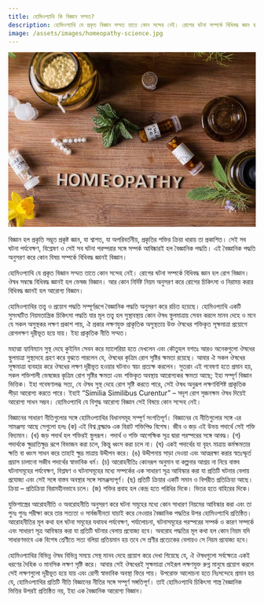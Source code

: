 ```yaml
---
title: হোমিওপ্যাথি কি বিজ্ঞান সম্মত?
description: হোমিওপ্যাথি যে প্রকৃত বিজ্ঞান সম্মত তাতে কোন সন্দেহ নেই। রোগের ঘটনা সম্পর্কে বিধিবদ্ধ জ্ঞান হল রোগ বিজ্ঞান। ঔষধ সম্বন্ধে বিধিবদ্ধ জ্ঞানই হল ভেষজ বিজ্ঞান। আর কোন নির্দিষ্ট নিয়ম অনুসরণ করে রোগের চিকিৎসা ও নিরাময় করার বিধিবদ্ধ জ্ঞানই হল আরোগ্য বিজ্ঞান।
image: /assets/images/homeopathy-science.jpg
---
```

![হোমিওপ্যাথি কি বিজ্ঞান সম্মত](/assets/images/homeopathy-science.jpg)

বিজ্ঞান হল প্রকৃতি সম্ভূত প্রকৃষ্ট জ্ঞান, যা শ্বাশত, যা অপরিবর্তনীয়, প্রকৃতির শক্তির ক্রিয়া ধারায় তা প্রকাশিত। সেই সব ঘটনা পর্যবেক্ষণ, বিশ্লেষণ ও সেই সব ঘটনা পরম্পরার সঙ্গে সম্পর্ক আবিষ্কারই হল বৈজ্ঞানিক পদ্ধতি। এই বৈজ্ঞানিক পদ্ধতি অনুসরণ করে কোন বিষয় সম্পর্কে বিধিবদ্ধ জ্ঞানই বিজ্ঞান।

হোমিওপ্যাথি যে প্রকৃত বিজ্ঞান সম্মত তাতে কোন সন্দেহ নেই। রোগের ঘটনা সম্পর্কে বিধিবদ্ধ জ্ঞান হল রোগ বিজ্ঞান। ঔষধ সম্বন্ধে বিধিবদ্ধ জ্ঞানই হল ভেষজ বিজ্ঞান। আর কোন নির্দিষ্ট নিয়ম অনুসরণ করে রোগের চিকিৎসা ও নিরাময় করার বিধিবদ্ধ জ্ঞানই হল আরোগ্য বিজ্ঞান।

হোমিওপ্যাথির তত্ত্ব ও প্রয়োগ পদ্ধতি সম্পূর্ণরূপে বৈজ্ঞানিক পদ্ধতি অনুসরণ করে রচিত হয়েছে। হোমিওপ্যাথি একটি সুসংঘটিত নিয়মতান্ত্রিক চিকিৎসা পদ্ধতি যার মূল তত্ত্ব হল সুস্থাবস্থায় কোন ঔষধ স্থুলমাত্রায় সেবন করলে মানব দেহে ও মনে যে সকল অসুস্থকর লক্ষণ প্রকাশ পায়, ঐ প্রকার লক্ষণযুক্ত প্রাকৃতিক অসুস্থতায় উক্ত ঔষধের শক্তিকৃত সূক্ষমাত্রা প্রয়োগে রোগলক্ষণ দূরীভূত হয়ে যায়। ইহা প্রাকৃতিক নীতি সম্মত।

মহাত্মা হ্যানিম্যান সুস্থ দেহে কুইনিন সেবন করে ম্যালেরিয়া হতে দেখলেন এবং কৌতুহল বশতঃ আরও অনেকগুলো ঔষধের স্থুলমাত্রা সুস্থদেহে গ্রহণ করে বুঝতে পারলেন যে, ঔষধের কৃত্রিম রোগ সৃষ্টির ক্ষমতা রয়েছে। আবার ঐ সকল ঔষধের সূক্ষমাত্রা ব্যবহার করে ঔষধের লক্ষণ দূরীভূত হওয়ার ঘটনাও স্বয়ং প্রত্যক্ষ করলেন। সুতরাং এই গবেষণা হতে প্রমান হয়, সকল শক্তিশালী ভেষজের কৃত্রিম রোগ সৃষ্টির ক্ষমতা এবং শক্তিকৃত অবস্থায় আরোগ্যকর ক্ষমতা আছে; ইহা সম্পূর্ণ বিজ্ঞান ভিত্তিক। ইহা গবেষণালব্ধ সত্য, যে ঔষধ সুস্থ দেহে রোগ সৃষ্টি করতে পারে, সেই ঔষধ অনুরূপ লক্ষণবিশিষ্ট প্রাকৃতিক পীড়া আরোগ্য করতে পারে। ইহাই “Similia Similibus Curentur” – সদৃশ রোগ সৃজনক্ষম ঔষধ দিয়েই আরোগ্য সাধন সম্ভব। হোমিওপ্যাথি যে বিশুদ্ধ আরোগ্য বিজ্ঞান সেই বিষয়ে কোন সন্দেহ নেই।

বিজ্ঞানের সাধারণ নীতিগুলোর সঙ্গে হোমিওপ্যাথির বিধানসমূহ সম্পূর্ণ সংগতিপূর্ণ। বিজ্ঞানের যে নীতিগুলোর সঙ্গে এর সামঞ্জস্য আছে সেগুলো হলঃ
(ক) এই বিশ্ব ব্রক্ষ্মাণ্ড এক বিরাট শক্তিপিণ্ড বিশেষ। জীব ও জড় এই উভয় পদার্থে সেই শক্তি বিদ্যমান।
(খ) জড় পদার্থ হল শক্তিরই স্থুলরূপ। পদার্থ ও শক্তি আপেক্ষিক সূত্র দ্বারা পরস্পরের সঙ্গে আবদ্ধ।
(গ) পদার্থকে ক্ষুদ্রাতিক্ষুদ্র রূপে বিভাজন করা চলে, কিন্তু ধ্বংস করা চলে না।
(ঘ) একই পদার্থের যা বৃহৎ মাত্রায় কর্মক্ষমতার ক্ষতি বা ধ্বংস সাধন করে তাহাই ক্ষুদ্র মাত্রায় উদ্দীপন করে।
(ঙ) উদ্দীপনায় সাড়া দেওয়া এবং আত্মরক্ষা করার স্বতঃস্ফূর্ত প্রয়াস চালানো সজীব পদার্থের স্বাভাবিক ধর্ম।
(চ) আরোহনীতিঃ কোনরূপ অনুমান বা কল্পনার আশ্রয় না নিয়ে বাস্তব ঘটনাসমূহের পর্যবেক্ষণ, বিশ্লষণ ও ঘটনাসমূহের মধ্যে সম্পর্কের এক সাধারণ সূত্র আবিস্কার করা যা প্রতিটি ঘটনার বেলায় প্রযোজ্য এবং সেই সঙ্গে বাস্তব অবস্থার সঙ্গে সামঞ্জস্যপূর্ণ।
(ছ) প্রতিটি ক্রিয়ার একটি সমান ও বিপরীত প্রতিক্রিয়া আছে। ক্রিয়া – প্রতিক্রিয়া বিরামহীনভাবে চলে।
(জ) শক্তির প্রবাহ হল কেন্দ্র হতে পরিধির দিকে। ভিতর হতে বাহিরের দিকে।

যুক্তিশাস্ত্রের আরোহনীতি ও অবরোহনীতি অনুসরণ করে ঘটনা সমূহের মধ্যে কোন সাধারণ নিয়মের আবিস্কার করা এবং তা পুনঃ পুনঃ পরীক্ষা করে তার সত্যতা ও সার্বজনীনতা যাচাই করে নেওয়ার বৈজ্ঞানিক পদ্ধতির উপর হোমিওপ্যাথি প্রতিষ্ঠিত। আরোহনীতির মূল কথা হল ঘটনা সমূহের যথাযথ পর্যবেক্ষণ, পর্যালোচনা, ঘটনাসমূহের পরস্পরের সম্পর্ক ও কারণ সম্পর্কে এবং সাধারণ সূত্র আবিস্কার করা যা প্রতিটি ঘটনার বেলায় প্রযোজ্য হবে। অবরোহ পদ্ধতির মূল কথা হল কোন নিয়ম যদি সাধারণভাবে এক বিশেষ শ্রেণীতে সত্য বলিয়া প্রতিয়মান হয় তবে সে শ্রণীর প্রত্যেকের বেলায়ও সে নিয়ম প্রযোজ্য হবে।

হোমিওপ্যাথির বিভিন্ন ঔষধ বিভিন্ন সময়ে সেস্থ মানব দেহে প্রয়োগ করে দেখা গিয়েছে যে, ঐ ঔষধগুলো সর্বক্ষেত্রে একই ধরণের দৈহিক ও মানসিক লক্ষণ সৃষ্টি করে। আবার সেই ঔষধেরই সুক্ষমাত্রা সেইরূপ লক্ষণযুক্ত রুগ্ন মানুষে প্রয়োগ করলে সেই লক্ষণগুলো দূরীভূত হয়ে যায় এবং রোগী স্বাভাবিক অবস্থা ফিরে পায়। উপরোক্ত আলোচনা হতে নিঃসন্দেহে প্রমান হয় যে, হোমিওপ্যাথির প্রতিটি নীতি বিজ্ঞানের নীতির সঙ্গে সম্পূর্ণ সঙ্গতিপূর্ণ। তাই হোমিওপ্যাথি চিকিৎসা শাস্ত্র বৈজ্ঞানিক ভিত্তির উপরই প্রতিষ্ঠিত নয়, ইহা এক বৈজ্ঞানিক আরোগ্য বিজ্ঞান।
